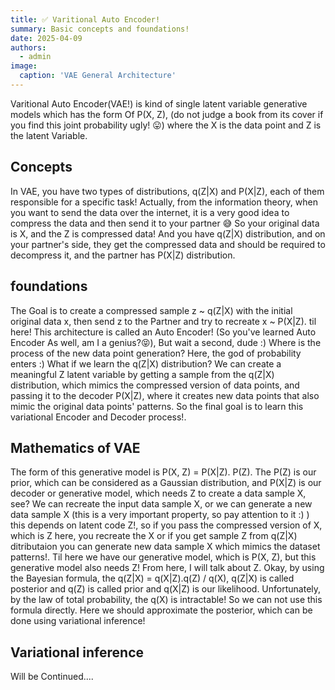 ```yaml
---
title: ✅ Varitional Auto Encoder!
summary: Basic concepts and foundations!
date: 2025-04-09
authors:
  - admin
image:
  caption: 'VAE General Architecture'
---
```

Varitional Auto Encoder(VAE!) is kind of single latent variable generative models which has the form Of P(X, Z), (do not judge a book from its cover if you find this joint probability ugly! 😛) where the X is the data point and Z is the latent Variable.
## Concepts
In VAE, you have two types of distributions, q(Z|X) and P(X|Z), each of them responsible for a specific task!
Actually, from the information theory, when you want to send the data over the internet, it is a very good idea to compress the data and then send it to your partner 😅 So your original data is X, and the Z is compressed data! And you have q(Z|X) distribution, and on your partner's side, they get the compressed data and should be required to decompress it, and the partner has P(X|Z) distribution.

## foundations
The Goal is to create a compressed sample z ~ q(Z|X) with the initial original data x, then send z to the Partner and try to recreate x ~ P(X|Z). til here! This architecture is called an Auto Encoder! (So you've learned Auto Encoder As well, am I a genius?😝), But wait a second, dude :) Where is the process of the new data point generation? Here, the god of probability enters :) What if we learn the q(Z|X) distribution? We can create a meaningful Z latent variable by getting a sample from the q(Z|X) distribution, which mimics the compressed version of data points, and passing it to the decoder P(X|Z), where it creates new data points that also mimic the original data points' patterns. So the final goal is to learn this variational Encoder and Decoder process!.

## Mathematics of VAE
The form of this generative model is P(X, Z) = P(X|Z). P(Z). The P(Z) is our prior, which can be considered as a Gaussian distribution, and P(X|Z) is our decoder or generative model, which needs Z to create a data sample X, see? We can recreate the input data sample X, or we can generate a new data sample X (this is a very important property, so pay attention to it :) ) this depends on latent code Z!, so if you pass the compressed version of X, which is Z here, you recreate the X or if you get sample Z from q(Z|X) ditributaion you can generate new data sample X which mimics the dataset patterns!. Til here we have our generative model, which is P(X, Z), but this generative model also needs Z! From here, I will talk about Z. 
Okay, by using the Bayesian formula, the q(Z|X) = q(X|Z).q(Z) / q(X), q(Z|X) is called posterior and q(Z) is called prior and q(X|Z) is our likelihood. Unfortunately, by the law of total probability, the q(X) is intractable! So we can not use this formula directly. Here we should approximate the posterior, which can be done using variational inference!

## Variational inference
Will be Continued....

